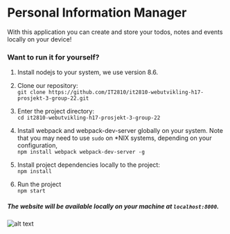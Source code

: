 # Personal Information Manager

With this application you can create and store your todos, notes and events locally on your device!

### Want to run it for yourself?

1. Install nodejs to your system, we use version 8.6.


2. Clone our repository:  
 `git clone https://github.com/IT2810/it2810-webutvikling-h17-prosjekt-3-group-22.git`


3. Enter the project directory:  
 `cd it2810-webutvikling-h17-prosjekt-3-group-22`
 

4. Install webpack and webpack-dev-server globally on your system.
 Note that you may need to use `sudo` on *NIX systems, depending on your configuration,  
 `npm install webpack webpack-dev-server -g`
 

5. Install project dependencies locally to the project:  
 `npm install`
 

6. Run the project  
 `npm start`
 

##### The website will be available locally on your machine at `localhost:8000`.

![alt text](https://github.com/IT2810/it2810-webutvikling-h17-prosjekt-3-group-22/blob/readmefix/react-opti.png "Source: https://moduscreate.com/wp-content/uploads/2014/03/react-opti.png")

